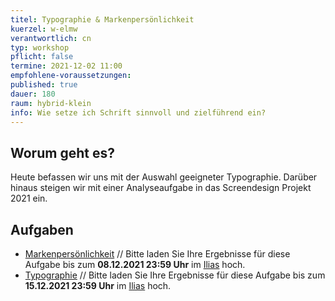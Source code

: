 ```yaml
---
titel: Typographie & Markenpersönlichkeit
kuerzel: w-elmw
verantwortlich: cn
typ: workshop
pflicht: false
termine: 2021-12-02 11:00
empfohlene-voraussetzungen:
published: true
dauer: 180
raum: hybrid-klein
info: Wie setze ich Schrift sinnvoll und zielführend ein?
---
```


## Worum geht es?
Heute befassen wir uns mit der Auswahl geeigneter Typographie. Darüber hinaus steigen wir mit einer Analyseaufgabe in das Screendesign Projekt 2021 ein.

## Aufgaben
- [Markenpersönlichkeit](/mi-bachelor-screendesign/assignments/projekt-markenpersoenlichkeit/) // Bitte laden Sie Ihre Ergebnisse für diese Aufgabe bis zum **08.12.2021 23:59 Uhr** im [Ilias](https://ilias.th-koeln.de/goto.php?target=exc_1422052&client_id=ILIAS_FH_Koeln) hoch.
- [Typographie](/mi-bachelor-screendesign/assignments/workshop-005-typographie/) // Bitte laden Sie Ihre Ergebnisse für diese Aufgabe bis zum **15.12.2021 23:59 Uhr** im [Ilias](https://ilias.th-koeln.de/goto.php?target=exc_1422052&client_id=ILIAS_FH_Koeln) hoch.

